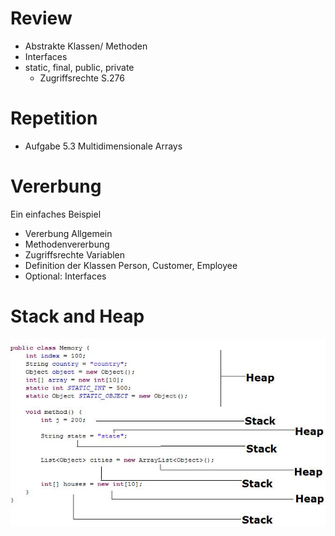 # Review

* Abstrakte Klassen/ Methoden
* Interfaces
* static, final, public, private
  * Zugriffsrechte S.276

# Repetition

* Aufgabe 5.3 Multidimensionale Arrays

# Vererbung

Ein einfaches Beispiel
* Vererbung Allgemein
* Methodenvererbung
* Zugriffsrechte Variablen
* Definition der Klassen Person, Customer, Employee
* Optional: Interfaces

# Stack and Heap

![](/images/stack_heap.jpg)
